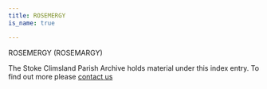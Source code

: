 ```yaml
---
title: ROSEMERGY
is_name: true

---
```


ROSEMERGY (ROSEMARGY)


The Stoke Climsland Parish Archive holds material under this index entry. To find out more please [contact us](/contact/)
